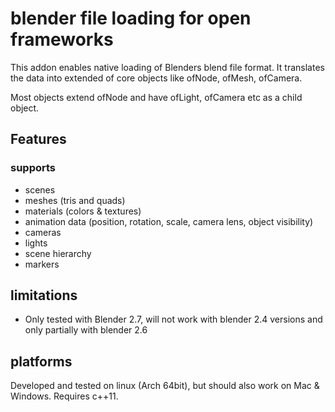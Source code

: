 # blender file loading for open frameworks

This addon enables native loading of Blenders blend file format. It translates the data into extended of core objects like ofNode, ofMesh, ofCamera.

Most objects extend ofNode and have ofLight, ofCamera etc as a child object.
   

## Features

### supports

* scenes
* meshes (tris and quads)
* materials (colors & textures)
* animation data (position, rotation, scale, camera lens, object visibility)
* cameras
* lights
* scene hierarchy 
* markers

## limitations

* Only tested with Blender 2.7, will not work with blender 2.4 versions and only partially with blender 2.6

## platforms

Developed and tested on linux (Arch 64bit), but should also work on Mac & Windows. Requires c++11.
